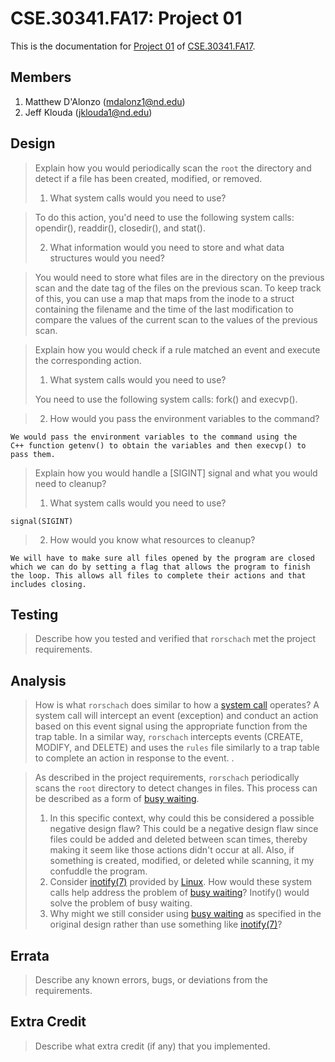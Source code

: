 CSE.30341.FA17: Project 01
==========================

This is the documentation for [Project 01] of [CSE.30341.FA17].

[Project 01]:       https://www3.nd.edu/~pbui/teaching/cse.30341.fa17/project01.html
[CSE.30341.FA17]:   https://www3.nd.edu/~pbui/teaching/cse.30341.fa17/

Members
-------

1. Matthew D'Alonzo (mdalonz1@nd.edu)
2. Jeff Klouda (jklouda1@nd.edu)

Design
------

> Explain how you would periodically scan the `root` the directory and detect
> if a file has been created, modified, or removed.
>
>   1. What system calls would you need to use?

>	To do this action, you'd need to use the following system calls: opendir(), readdir(), closedir(), and stat().
>   
>   2. What information would you need to store and what data structures would
>      you need?

>	You would need to store what files are in the directory on the previous
scan and the date tag of the files on the previous scan. To keep track of 
this, you can use a map that maps from the inode to a struct containing the filename and the time of the last modification to compare the values of the 
current scan to the values of the previous scan. 

> Explain how you would check if a rule matched an event and execute the
> corresponding action.
>
>   1. What system calls would you need to use?
>	
>   You need to use the following system calls: fork() and execvp().
   
>   2. How would you pass the environment variables to the command?
    
    We would pass the environment variables to the command using the 
    C++ function getenv() to obtain the variables and then execvp() to 
    pass them.

> Explain how you would handle a [SIGINT] signal and what you would need to
> cleanup?
>
>   1. What system calls would you need to use?

    signal(SIGINT)
>
>   2. How would you know what resources to cleanup?

    We will have to make sure all files opened by the program are closed
    which we can do by setting a flag that allows the program to finish the loop. This allows all files to complete their actions and that includes closing. 

Testing
-------

> Describe how you tested and verified that `rorschach` met the project
> requirements.

Analysis
--------

> How is what `rorschach` does similar to how a [system call] operates?
> A system call will intercept an event (exception) and conduct an action based on this event signal using the appropriate function from the trap table. In a similar way, `rorschach` intercepts events (CREATE, MODIFY, and DELETE) and uses the `rules` file similarly to a trap table to complete an action in response to the event. 
.

> As described in the project requirements, `rorschach` periodically scans the
> `root` directory to detect changes in files.  This process can be described
> as a form of [busy waiting].
>
>   1. In this specific context, why could this be considered a possible
>      negative design flaw?
>	This could be a negative design flaw since files could be added and deleted between scan times, thereby making it seem like those actions didn't occur at all. Also, if something is created, modified, or deleted while scanning, it my confuddle the program. 
>   2. Consider [inotify(7)] provided by [Linux].  How would these system calls
>      help address the problem of [busy waiting]?
>	Inotify() would solve the problem of busy waiting.
>   3. Why might we still consider using [busy waiting] as specified in the
>      original design rather than use something like [inotify(7)]?

[Linux]:        https://kernel.org
[busy waiting]: https://en.wikipedia.org/wiki/Busy_waiting
[system call]:  https://en.wikipedia.org/wiki/System_call
[inotify(7)]:   http://man7.org/linux/man-pages/man7/inotify.7.html

Errata
------

> Describe any known errors, bugs, or deviations from the requirements.

Extra Credit
------------

> Describe what extra credit (if any) that you implemented.
